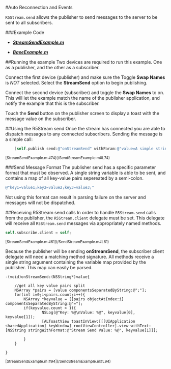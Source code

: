 #Auto Reconnection and Events

`R5Stream.send` allows the publisher to send messages to the server to be sent to all subscribers.


###Example Code
- ***[StreamSendExample.m](/StreamSendExample.m)***

- ***[BaseExample.m](
https://github.com/red5pro/streaming-ios/blob/master/Red5ProStreaming/BaseExample.m)***

##Running the example
Two devices are required to run this example.  One as a publisher, and the other as a subscriber. 

Connect the first device (publisher) and make sure the Toggle **Swap Names** is *NOT* selected.  Select the **StreamSend** option to begin publishing.

Connect the second device (subscriber) and toggle the **Swap Names** to on.  This will let the example match the name of the publisher application, and notify the example that this is the subscriber.

Touch the **Send** button on the publisher screen to display a toast with the message value on the subscriber.


##Using the R5Stream send
Once the stream has connected you are able to dispatch messages to any connected subscribers.  Sending the message is a simple call:

```Objective-C
	[self.publish send:@"onStreamSend" withParam:@"value=A simple string"];

```
<sup>
[StreamSendExample.m #74](/SendStreamExample.m#L74)
</sup>

###Send Message Format
The publisher send has a specific parameter format that must be observed.  A single string variable is able to be sent, and contains a map of all key-value pairs sepereated by a semi-colon.

```Objective-C
@"key1=value1;key2=value2;key3=value3;"
```
Not using this format can result in parsing failure on the server and messages will not be dispatched.

##Receiving R5Stream send calls
In order to handle `R5Stream.send` calls from the publisher, the `R5Stream.client` delegate must be set.  This delegate will receive all `R5Stream.send` messages via appropriately named methods.

```Objective-C
self.subscribe.client = self;
```
<sup>
[StreamSendExample.m #61](/SendStreamExample.m#L61)
</sup>

Because the publisher will be sending **onStreamSend**, the subscriber client delegate will need a matching method signature.  All methods receive a single string argument containing the variable map provided by the publisher.  This map can easily be parsed.

```
-(void)onStreamSend:(NSString*)value{

    //get all key value pairs split
    NSArray *pairs = [value componentsSeparatedByString:@";"];
    for(int i=0;i<pairs.count;i++){
        NSArray *keyvalue = [[pairs objectAtIndex:i] componentsSeparatedByString:@"="];
        if(keyvalue.count > 1){
                NSLog(@"Key: %@\nValue: %@", keyvalue[0], keyvalue[1]);
                [ALToastView toastInView:[[[UIApplication sharedApplication] keyWindow] rootViewController].view withText:[NSString stringWithFormat:@"Stream Send Value: %@", keyvalue[1]]];
            
        }
    }
    
}
```
<sup>
[StreamSendExample.m #94](/SendStreamExample.m#L94)
</sup>